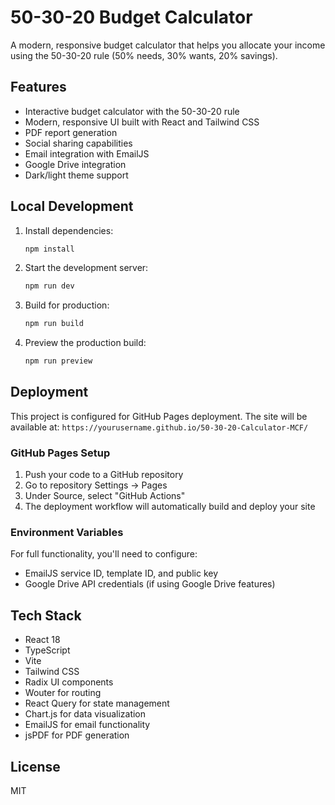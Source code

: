 # 50-30-20 Budget Calculator

A modern, responsive budget calculator that helps you allocate your income using the 50-30-20 rule (50% needs, 30% wants, 20% savings).

## Features

- Interactive budget calculator with the 50-30-20 rule
- Modern, responsive UI built with React and Tailwind CSS
- PDF report generation
- Social sharing capabilities
- Email integration with EmailJS
- Google Drive integration
- Dark/light theme support

## Local Development

1. Install dependencies:
   ```bash
   npm install
   ```

2. Start the development server:
   ```bash
   npm run dev
   ```

3. Build for production:
   ```bash
   npm run build
   ```

4. Preview the production build:
   ```bash
   npm run preview
   ```

## Deployment

This project is configured for GitHub Pages deployment. The site will be available at:
`https://yourusername.github.io/50-30-20-Calculator-MCF/`

### GitHub Pages Setup

1. Push your code to a GitHub repository
2. Go to repository Settings → Pages
3. Under Source, select "GitHub Actions"
4. The deployment workflow will automatically build and deploy your site

### Environment Variables

For full functionality, you'll need to configure:

- EmailJS service ID, template ID, and public key
- Google Drive API credentials (if using Google Drive features)

## Tech Stack

- React 18
- TypeScript
- Vite
- Tailwind CSS
- Radix UI components
- Wouter for routing
- React Query for state management
- Chart.js for data visualization
- EmailJS for email functionality
- jsPDF for PDF generation

## License

MIT

